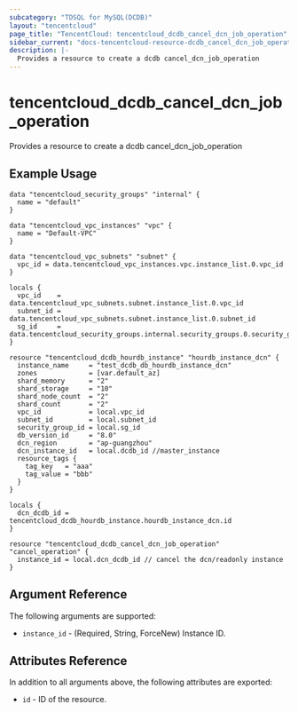 ```yaml
---
subcategory: "TDSQL for MySQL(DCDB)"
layout: "tencentcloud"
page_title: "TencentCloud: tencentcloud_dcdb_cancel_dcn_job_operation"
sidebar_current: "docs-tencentcloud-resource-dcdb_cancel_dcn_job_operation"
description: |-
  Provides a resource to create a dcdb cancel_dcn_job_operation
---
```


# tencentcloud_dcdb_cancel_dcn_job_operation

Provides a resource to create a dcdb cancel_dcn_job_operation

## Example Usage

```hcl
data "tencentcloud_security_groups" "internal" {
  name = "default"
}

data "tencentcloud_vpc_instances" "vpc" {
  name = "Default-VPC"
}

data "tencentcloud_vpc_subnets" "subnet" {
  vpc_id = data.tencentcloud_vpc_instances.vpc.instance_list.0.vpc_id
}

locals {
  vpc_id    = data.tencentcloud_vpc_subnets.subnet.instance_list.0.vpc_id
  subnet_id = data.tencentcloud_vpc_subnets.subnet.instance_list.0.subnet_id
  sg_id     = data.tencentcloud_security_groups.internal.security_groups.0.security_group_id
}

resource "tencentcloud_dcdb_hourdb_instance" "hourdb_instance_dcn" {
  instance_name     = "test_dcdb_db_hourdb_instance_dcn"
  zones             = [var.default_az]
  shard_memory      = "2"
  shard_storage     = "10"
  shard_node_count  = "2"
  shard_count       = "2"
  vpc_id            = local.vpc_id
  subnet_id         = local.subnet_id
  security_group_id = local.sg_id
  db_version_id     = "8.0"
  dcn_region        = "ap-guangzhou"
  dcn_instance_id   = local.dcdb_id //master_instance
  resource_tags {
    tag_key   = "aaa"
    tag_value = "bbb"
  }
}

locals {
  dcn_dcdb_id = tencentcloud_dcdb_hourdb_instance.hourdb_instance_dcn.id
}

resource "tencentcloud_dcdb_cancel_dcn_job_operation" "cancel_operation" {
  instance_id = local.dcn_dcdb_id // cancel the dcn/readonly instance
}
```

## Argument Reference

The following arguments are supported:

* `instance_id` - (Required, String, ForceNew) Instance ID.

## Attributes Reference

In addition to all arguments above, the following attributes are exported:

* `id` - ID of the resource.





